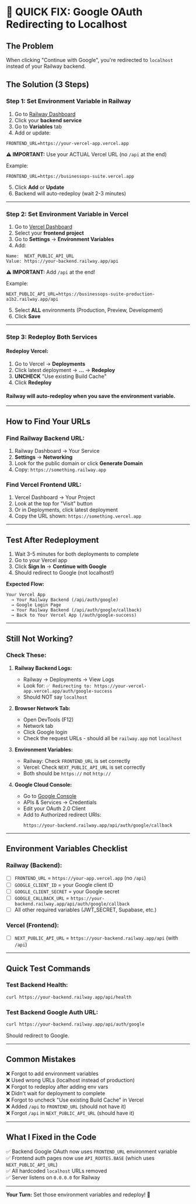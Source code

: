 # 🚨 QUICK FIX: Google OAuth Redirecting to Localhost

## The Problem
When clicking "Continue with Google", you're redirected to `localhost` instead of your Railway backend.

## The Solution (3 Steps)

### Step 1: Set Environment Variable in Railway

1. Go to [Railway Dashboard](https://railway.app/dashboard)
2. Click your **backend service**
3. Go to **Variables** tab
4. Add or update:

```
FRONTEND_URL=https://your-vercel-app.vercel.app
```

**⚠️ IMPORTANT:** Use your ACTUAL Vercel URL (no `/api` at the end)

Example:
```
FRONTEND_URL=https://businessops-suite.vercel.app
```

5. Click **Add** or **Update**
6. Backend will auto-redeploy (wait 2-3 minutes)

---

### Step 2: Set Environment Variable in Vercel

1. Go to [Vercel Dashboard](https://vercel.com/dashboard)
2. Select your **frontend project**
3. Go to **Settings** → **Environment Variables**
4. Add:

```
Name:  NEXT_PUBLIC_API_URL
Value: https://your-backend.railway.app/api
```

**⚠️ IMPORTANT:** Add `/api` at the end!

Example:
```
NEXT_PUBLIC_API_URL=https://businessops-suite-production-a1b2.railway.app/api
```

5. Select **ALL** environments (Production, Preview, Development)
6. Click **Save**

---

### Step 3: Redeploy Both Services

#### Redeploy Vercel:
1. Go to Vercel → **Deployments**
2. Click latest deployment → **...** → **Redeploy**
3. **UNCHECK** "Use existing Build Cache"
4. Click **Redeploy**

#### Railway will auto-redeploy when you save the environment variable.

---

## How to Find Your URLs

### Find Railway Backend URL:
1. Railway Dashboard → Your Service
2. **Settings** → **Networking**
3. Look for the public domain or click **Generate Domain**
4. Copy: `https://something.railway.app`

### Find Vercel Frontend URL:
1. Vercel Dashboard → Your Project
2. Look at the top for "Visit" button
3. Or in Deployments, click latest deployment
4. Copy the URL shown: `https://something.vercel.app`

---

## Test After Redeployment

1. Wait 3-5 minutes for both deployments to complete
2. Go to your Vercel app
3. Click **Sign In** → **Continue with Google**
4. Should redirect to Google (not localhost!)

**Expected Flow:**
```
Your Vercel App 
  → Your Railway Backend (/api/auth/google)
  → Google Login Page
  → Your Railway Backend (/api/auth/google/callback)
  → Back to Your Vercel App (/auth/google-success)
```

---

## Still Not Working?

### Check These:

1. **Railway Backend Logs:**
   - Railway → Deployments → View Logs
   - Look for: `✅ Redirecting to: https://your-vercel-app.vercel.app/auth/google-success`
   - Should NOT say `localhost`

2. **Browser Network Tab:**
   - Open DevTools (F12)
   - Network tab
   - Click Google login
   - Check the request URLs - should all be `railway.app` not `localhost`

3. **Environment Variables:**
   - Railway: Check `FRONTEND_URL` is set correctly
   - Vercel: Check `NEXT_PUBLIC_API_URL` is set correctly
   - Both should be `https://` not `http://`

4. **Google Cloud Console:**
   - Go to [Google Console](https://console.cloud.google.com/)
   - APIs & Services → Credentials
   - Edit your OAuth 2.0 Client
   - Add to Authorized redirect URIs:
     ```
     https://your-backend.railway.app/api/auth/google/callback
     ```

---

## Environment Variables Checklist

### Railway (Backend):
- [ ] `FRONTEND_URL` = `https://your-app.vercel.app` (no `/api`)
- [ ] `GOOGLE_CLIENT_ID` = your Google client ID
- [ ] `GOOGLE_CLIENT_SECRET` = your Google secret
- [ ] `GOOGLE_CALLBACK_URL` = `https://your-backend.railway.app/api/auth/google/callback`
- [ ] All other required variables (JWT_SECRET, Supabase, etc.)

### Vercel (Frontend):
- [ ] `NEXT_PUBLIC_API_URL` = `https://your-backend.railway.app/api` (with `/api`)

---

## Quick Test Commands

### Test Backend Health:
```bash
curl https://your-backend.railway.app/api/health
```

### Test Backend Google Auth URL:
```bash
curl https://your-backend.railway.app/api/auth/google
```
Should redirect to Google.

---

## Common Mistakes

❌ Forgot to add environment variables  
❌ Used wrong URLs (localhost instead of production)  
❌ Forgot to redeploy after adding env vars  
❌ Didn't wait for deployment to complete  
❌ Forgot to uncheck "Use existing Build Cache" in Vercel  
❌ Added `/api` to `FRONTEND_URL` (should not have it)  
❌ Forgot `/api` in `NEXT_PUBLIC_API_URL` (should have it)  

---

## What I Fixed in the Code

✅ Backend Google OAuth now uses `FRONTEND_URL` environment variable  
✅ Frontend auth pages now use `API_ROUTES.BASE` (which uses `NEXT_PUBLIC_API_URL`)  
✅ All hardcoded `localhost` URLs removed  
✅ Server listens on `0.0.0.0` for Railway  

---

**Your Turn:** Set those environment variables and redeploy! 🚀

